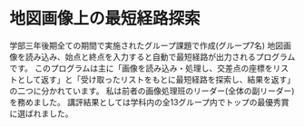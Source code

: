 # 地図画像上の最短経路探索
学部三年後期全ての期間で実施されたグループ課題で作成(グループ7名)
地図画像を読み込み、始点と終点を入力すると自動で最短経路が出力されるプログラムです。
このプログラムは主に「画像を読み込み・処理し、交差点の座標をリストとして返す」と「受け取ったリストをもとに最短経路を探索し、結果を返す」の二つに分かれています。
私は前者の画像処理班のリーダー(全体の副リーダー)を務めました。
講評結果としては学科内の全13グループ内でトップの最優秀賞に選ばれました。
